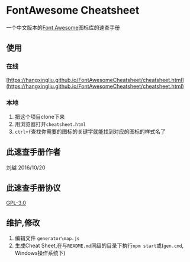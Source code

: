 # FontAwesome Cheatsheet

一个中文版本的[Font Awesome](http://fontawesome.io/)图标库的速查手册

## 使用

### 在线

[https://hangxingliu.github.io/FontAwesomeCheatsheet/cheatsheet.html](https://hangxingliu.github.io/FontAwesomeCheatsheet/cheatsheet.html)

### 本地

1. 把这个项目clone下来
2. 用浏览器打开`cheatsheet.html`
3. `ctrl+f`查找你需要的图标的关键字就能找到对应的图标的样式名了

## 此速查手册作者

刘越
2016/10/20

## 此速查手册协议

[GPL-3.0](LICENSE)

## 维护,修改

1. 编辑文件 `generator\map.js`
2. 生成Cheat Sheet,在与`README.md`同级的目录下执行`npm start`或(`gen.cmd`, Windows操作系统下)